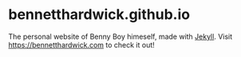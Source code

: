 # bennetthardwick.github.io
The personal website of Benny Boy himeself, made with [Jekyll](https://jekyllrb.com/). Visit https://bennetthardwick.com to check it out!
